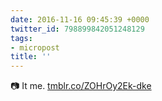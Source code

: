 ```yaml
---
date: 2016-11-16 09:45:39 +0000
twitter_id: 798899842051248129
tags:
- micropost
title: ''
---
```


📷 It me. [tmblr.co/ZOHrOy2Ek-dke](https://tmblr.co/ZOHrOy2Ek-dke)
